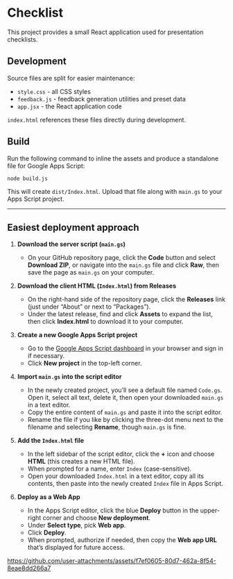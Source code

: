 # Checklist

This project provides a small React application used for presentation checklists.

## Development

Source files are split for easier maintenance:

- `style.css` - all CSS styles
- `feedback.js` - feedback generation utilities and preset data
- `app.jsx` - the React application code

`index.html` references these files directly during development.

## Build

Run the following command to inline the assets and produce a standalone file
for Google Apps Script:

```bash
node build.js
```

This will create `dist/Index.html`. Upload that file along with `main.gs` to
your Apps Script project.


---

## Easiest deployment approach

1. **Download the server script (`main.gs`)**

   * On your GitHub repository page, click the **Code** button and select **Download ZIP**, or navigate into the `main.gs` file and click **Raw**, then save the page as `main.gs` on your computer.

2. **Download the client HTML (`Index.html`) from Releases**

   * On the right-hand side of the repository page, click the **Releases** link (just under “About” or next to “Packages”).
   * Under the latest release, find and click **Assets** to expand the list, then click **Index.html** to download it to your computer.

3. **Create a new Google Apps Script project**

   * Go to the [Google Apps Script dashboard](https://script.google.com) in your browser and sign in if necessary.
   * Click **New project** in the top-left corner.

4. **Import `main.gs` into the script editor**

   * In the newly created project, you’ll see a default file named `Code.gs`. Open it, select all text, delete it, then open your downloaded `main.gs` in a text editor.
   * Copy the entire content of `main.gs` and paste it into the script editor.
   * Rename the file if you like by clicking the three-dot menu next to the filename and selecting **Rename**, though `main.gs` is fine.

5. **Add the `Index.html` file**

   * In the left sidebar of the script editor, click the **+** icon and choose **HTML** (this creates a new HTML file).
   * When prompted for a name, enter `Index` (case-sensitive).
   * Open your downloaded `Index.html` in a text editor, copy all its contents, then paste into the newly created `Index` file in Apps Script.

6. **Deploy as a Web App**

   * In the Apps Script editor, click the blue **Deploy** button in the upper-right corner and choose **New deployment**.
   * Under **Select type**, pick **Web app**.
   * Click **Deploy**.
   * When prompted, authorize if needed, then copy the **Web app URL** that’s displayed for future access.



https://github.com/user-attachments/assets/f7ef0605-80d7-462a-8f54-8eae8dd266a7

